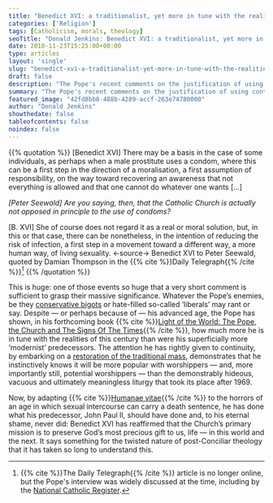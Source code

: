 ```yaml
---
title: "Benedict XVI: a traditionalist, yet more in tune with the realities of this age than his predecessor"
categories: ['Religion']
tags: [Catholicism, morals, theology]
seoTitle: "Donald Jenkins: Benedict XVI: a traditionalist, yet more in tune with the realities of this age than his predecessor"
date: 2010-11-23T15:25:00+00:00
type: articles
layout: 'single'
slug: "benedict-xvi-a-traditionalist-yet-more-in-tune-with-the-realities-of-this-age-than-his-predecessor"
draft: false
description: "The Pope's recent comments on the justification of using contraception are nothing more than the reaffirmation of traditional Christian doctrine"
summary: "The Pope's recent comments on the justification of using contraception whenever not doing so may result in taking a life—something his predecessor should have done, but never did— are nothing more than the reaffirmation of traditional Christian doctrine, just as was his restoration of the traditional mass. Its implications are huge."
featured_image: "42fd8bb8-488b-4289-accf-263e74780000"
author: "Donald Jenkins"
showthedate: false
tableofcontents: false
noindex: false
---
```


{{% quotation %}}
\[Benedict XVI\] There may be a basis in the case of some individuals, as perhaps when a male prostitute uses a condom, where this can be a first step in the direction of a moralisation, a first assumption of responsibility, on the way toward recovering an awareness that not everything is allowed and that one cannot do whatever one wants \[…\]
 
 *\[Peter Seewald\] Are you saying, then, that the Catholic Church is actually not opposed in principle to the use of condoms?*
 
 \[B. XVI\] She of course does not regard it as a real or moral solution, but, in this or that case, there can be nonetheless, in the intention of reducing the risk of infection, a first step in a movement toward a different way, a more human way, of living sexuality.
<-source->
Benedict XVI to Peter Seewald, quoted by Damian Thompson in the {{% cite %}}Daily Telegraph{{% /cite %}}[^1]
{{% /quotation %}}

This is huge: one of those events so huge that a very short comment is sufficient to grasp their massive significance. Whatever the Pope’s enemies, be they [conservative bigots](https://www.ncregister.com/blog/the-pope-said-what-about-condoms) or hate-filled so-called ‘liberals’ may rant or say. Despite — or perhaps because of — his advanced age, the Pope has shown, in his forthcoming book {{% cite %}}[Light of the World: The Pope, the Church and The Signs Of The Times](https://www.amazon.com/gp/product/1586176064?ie=UTF8&tag=jimmyakincom-20&linkCode=as2&camp=1789&creative=390957&creativeASIN=1586176064){{% /cite %}}, how much more he is in tune with the realities of this century than were his superficially more ‘modernist’ predecessors. The attention he has rightly given to continuity, by embarking on a [restoration of the traditional mass](https://www.donaldjenkins.com/the-four-tradionalist-bishops-were-they-ever-validly-excommunicated/), demonstrates that he instinctively knows it will be more popular with worshippers — and, more importantly still, potential worshippers — than the demonstrably hideous, vacuous and ultimately meaningless liturgy that took its place after 1969.

Now, by adapting {{% cite %}}[Humanae vitae](https://en.wikipedia.org/wiki/Humanae_vitae){{% /cite %}} to the horrors of an age in which sexual intercourse can carry a death sentence, he has done what his predecessor, John Paul II, should have done and, to his eternal shame, never did: Benedict XVI has reaffirmed that the Church’s primary mission is to preserve God’s most precious gift to us, life — in this world and the next. It says something for the twisted nature of post-Conciliar theology that it has taken so long to understand this.

[^1]: {{% cite %}}The Daily Telegraph{{% /cite %}} article is no longer online, but the Pope's interview was widely discussed at the time, including by the [National Catholic Register](https://www.ncregister.com/blog/the-pope-said-what-about-condoms).